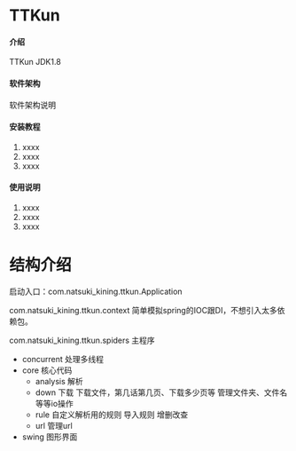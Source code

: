 # TTKun

#### 介绍
TTKun 
JDK1.8

#### 软件架构
软件架构说明


#### 安装教程

1.  xxxx
2.  xxxx
3.  xxxx

#### 使用说明

1.  xxxx
2.  xxxx
3.  xxxx

# 结构介绍
启动入口：com.natsuki_kining.ttkun.Application

com.natsuki_kining.ttkun.context
简单模拟spring的IOC跟DI，不想引入太多依赖包。

com.natsuki_kining.ttkun.spiders
主程序

* concurrent 处理多线程
* core 核心代码
    * analysis 解析
    * down 下载
        下载文件，第几话第几页、下载多少页等
        管理文件夹、文件名等等io操作
    * rule 自定义解析用的规则
        导入规则
        增删改查
    * url 管理url
* swing 图形界面
